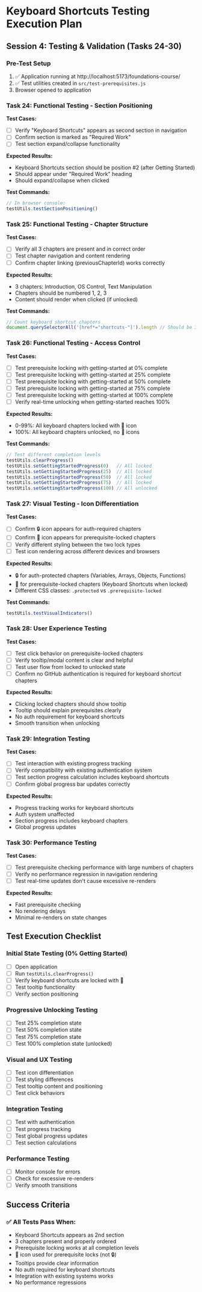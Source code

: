 # Keyboard Shortcuts Testing Execution Plan
## Session 4: Testing & Validation (Tasks 24-30)

### Pre-Test Setup
1. ✅ Application running at http://localhost:5173/foundations-course/
2. ✅ Test utilities created in `src/test-prerequisites.js`
3. Browser opened to application

### Task 24: Functional Testing - Section Positioning

**Test Cases:**
- [ ] Verify "Keyboard Shortcuts" appears as second section in navigation
- [ ] Confirm section is marked as "Required Work"
- [ ] Test section expand/collapse functionality

**Expected Results:**
- Keyboard Shortcuts section should be position #2 (after Getting Started)
- Should appear under "Required Work" heading
- Should expand/collapse when clicked

**Test Commands:**
```javascript
// In browser console:
testUtils.testSectionPositioning()
```

### Task 25: Functional Testing - Chapter Structure

**Test Cases:**
- [ ] Verify all 3 chapters are present and in correct order
- [ ] Test chapter navigation and content rendering
- [ ] Confirm chapter linking (previousChapterId) works correctly

**Expected Results:**
- 3 chapters: Introduction, OS Control, Text Manipulation
- Chapters should be numbered 1, 2, 3
- Content should render when clicked (if unlocked)

**Test Commands:**
```javascript
// Count keyboard shortcut chapters
document.querySelectorAll('[href*="shortcuts-"]').length // Should be 3
```

### Task 26: Functional Testing - Access Control

**Test Cases:**
- [ ] Test prerequisite locking with getting-started at 0% complete
- [ ] Test prerequisite locking with getting-started at 25% complete
- [ ] Test prerequisite locking with getting-started at 50% complete
- [ ] Test prerequisite locking with getting-started at 75% complete
- [ ] Test prerequisite locking with getting-started at 100% complete
- [ ] Verify real-time unlocking when getting-started reaches 100%

**Expected Results:**
- 0-99%: All keyboard chapters locked with 🤔 icon
- 100%: All keyboard chapters unlocked, no 🤔 icons

**Test Commands:**
```javascript
// Test different completion levels
testUtils.clearProgress()
testUtils.setGettingStartedProgress(0)   // All locked
testUtils.setGettingStartedProgress(25)  // All locked
testUtils.setGettingStartedProgress(50)  // All locked
testUtils.setGettingStartedProgress(75)  // All locked
testUtils.setGettingStartedProgress(100) // All unlocked
```

### Task 27: Visual Testing - Icon Differentiation

**Test Cases:**
- [ ] Confirm 🔒 icon appears for auth-required chapters
- [ ] Confirm 🤔 icon appears for prerequisite-locked chapters
- [ ] Verify different styling between the two lock types
- [ ] Test icon rendering across different devices and browsers

**Expected Results:**
- 🔒 for auth-protected chapters (Variables, Arrays, Objects, Functions)
- 🤔 for prerequisite-locked chapters (Keyboard Shortcuts when locked)
- Different CSS classes: `.protected` vs `.prerequisite-locked`

**Test Commands:**
```javascript
testUtils.testVisualIndicators()
```

### Task 28: User Experience Testing

**Test Cases:**
- [ ] Test click behavior on prerequisite-locked chapters
- [ ] Verify tooltip/modal content is clear and helpful
- [ ] Test user flow from locked to unlocked state
- [ ] Confirm no GitHub authentication is required for keyboard shortcut chapters

**Expected Results:**
- Clicking locked chapters should show tooltip
- Tooltip should explain prerequisites clearly
- No auth requirement for keyboard shortcuts
- Smooth transition when unlocking

### Task 29: Integration Testing

**Test Cases:**
- [ ] Test interaction with existing progress tracking
- [ ] Verify compatibility with existing authentication system
- [ ] Test section progress calculation includes keyboard shortcuts
- [ ] Confirm global progress bar updates correctly

**Expected Results:**
- Progress tracking works for keyboard shortcuts
- Auth system unaffected
- Section progress includes keyboard chapters
- Global progress updates

### Task 30: Performance Testing

**Test Cases:**
- [ ] Test prerequisite checking performance with large numbers of chapters
- [ ] Verify no performance regression in navigation rendering
- [ ] Test real-time updates don't cause excessive re-renders

**Expected Results:**
- Fast prerequisite checking
- No rendering delays
- Minimal re-renders on state changes

## Test Execution Checklist

### Initial State Testing (0% Getting Started)
- [ ] Open application
- [ ] Run `testUtils.clearProgress()`
- [ ] Verify keyboard shortcuts are locked with 🤔
- [ ] Test tooltip functionality
- [ ] Verify section positioning

### Progressive Unlocking Testing
- [ ] Test 25% completion state
- [ ] Test 50% completion state
- [ ] Test 75% completion state
- [ ] Test 100% completion state (unlocked)

### Visual and UX Testing
- [ ] Test icon differentiation
- [ ] Test styling differences
- [ ] Test tooltip content and positioning
- [ ] Test click behaviors

### Integration Testing
- [ ] Test with authentication
- [ ] Test progress tracking
- [ ] Test global progress updates
- [ ] Test section calculations

### Performance Testing
- [ ] Monitor console for errors
- [ ] Check for excessive re-renders
- [ ] Verify smooth transitions

## Success Criteria

### ✅ All Tests Pass When:
- Keyboard Shortcuts appears as 2nd section
- 3 chapters present and properly ordered
- Prerequisite locking works at all completion levels
- 🤔 icon used for prerequisite locks (not 🔒)
- Tooltips provide clear information
- No auth required for keyboard shortcuts
- Integration with existing systems works
- No performance regressions